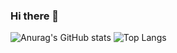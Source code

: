 ### Hi there 👋

<!--
**talent-jsdev/talent-jsdev** is a ✨ _special_ ✨ repository because its `README.md` (this file) appears on your GitHub profile.

Here are some ideas to get you started:

- 🔭 I’m currently working on ...
- 🌱 I’m currently learning ...
- 👯 I’m looking to collaborate on ...
- 🤔 I’m looking for help with ...
- 💬 Ask me about ...
- 📫 How to reach me: ...
- 😄 Pronouns: ...
- ⚡ Fun fact: ...
-->

![Anurag's GitHub stats](https://github-readme-stats.vercel.app/api?username=talent-jsdev&hide=stars,contribs,issues,prs&count_private=true)
![Top Langs](https://github-readme-stats.vercel.app/api/top-langs/?username=talent-jsdev&layout=compact&hide=objective-c,c++)

